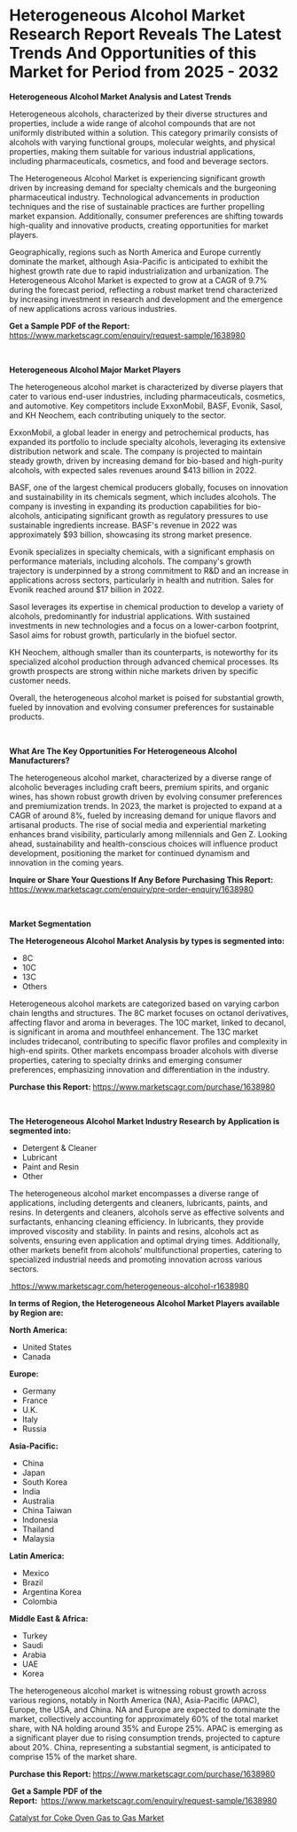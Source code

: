 <p><h1>Heterogeneous Alcohol Market Research Report Reveals The Latest Trends And Opportunities of this Market for Period from 2025 - 2032</h1></p><p><strong>Heterogeneous Alcohol Market Analysis and Latest Trends</strong></p>
<p><p>Heterogeneous alcohols, characterized by their diverse structures and properties, include a wide range of alcohol compounds that are not uniformly distributed within a solution. This category primarily consists of alcohols with varying functional groups, molecular weights, and physical properties, making them suitable for various industrial applications, including pharmaceuticals, cosmetics, and food and beverage sectors. </p><p>The Heterogeneous Alcohol Market is experiencing significant growth driven by increasing demand for specialty chemicals and the burgeoning pharmaceutical industry. Technological advancements in production techniques and the rise of sustainable practices are further propelling market expansion. Additionally, consumer preferences are shifting towards high-quality and innovative products, creating opportunities for market players. </p><p>Geographically, regions such as North America and Europe currently dominate the market, although Asia-Pacific is anticipated to exhibit the highest growth rate due to rapid industrialization and urbanization. The Heterogeneous Alcohol Market is expected to grow at a CAGR of 9.7% during the forecast period, reflecting a robust market trend characterized by increasing investment in research and development and the emergence of new applications across various industries.</p></p>
<p><strong>Get a Sample PDF of the Report:&nbsp;</strong> <a href="https://www.marketscagr.com/enquiry/request-sample/1638980?utm_campaign=1166&utm_medium=2&utm_source=Github&utm_content=ia&utm_term=01022025&utm_id=heterogeneous-alcohol">https://www.marketscagr.com/enquiry/request-sample/1638980</a></p>
<p>&nbsp;</p>
<p><strong>Heterogeneous Alcohol Major Market Players</strong></p>
<p><p>The heterogeneous alcohol market is characterized by diverse players that cater to various end-user industries, including pharmaceuticals, cosmetics, and automotive. Key competitors include ExxonMobil, BASF, Evonik, Sasol, and KH Neochem, each contributing uniquely to the sector.</p><p>ExxonMobil, a global leader in energy and petrochemical products, has expanded its portfolio to include specialty alcohols, leveraging its extensive distribution network and scale. The company is projected to maintain steady growth, driven by increasing demand for bio-based and high-purity alcohols, with expected sales revenues around $413 billion in 2022.</p><p>BASF, one of the largest chemical producers globally, focuses on innovation and sustainability in its chemicals segment, which includes alcohols. The company is investing in expanding its production capabilities for bio-alcohols, anticipating significant growth as regulatory pressures to use sustainable ingredients increase. BASF's revenue in 2022 was approximately $93 billion, showcasing its strong market presence.</p><p>Evonik specializes in specialty chemicals, with a significant emphasis on performance materials, including alcohols. The company's growth trajectory is underpinned by a strong commitment to R&D and an increase in applications across sectors, particularly in health and nutrition. Sales for Evonik reached around $17 billion in 2022.</p><p>Sasol leverages its expertise in chemical production to develop a variety of alcohols, predominantly for industrial applications. With sustained investments in new technologies and a focus on a lower-carbon footprint, Sasol aims for robust growth, particularly in the biofuel sector.</p><p>KH Neochem, although smaller than its counterparts, is noteworthy for its specialized alcohol production through advanced chemical processes. Its growth prospects are strong within niche markets driven by specific customer needs.</p><p>Overall, the heterogeneous alcohol market is poised for substantial growth, fueled by innovation and evolving consumer preferences for sustainable products.</p></p>
<p>&nbsp;</p>
<p><strong>What Are The Key Opportunities For Heterogeneous Alcohol Manufacturers?</strong></p>
<p><p>The heterogeneous alcohol market, characterized by a diverse range of alcoholic beverages including craft beers, premium spirits, and organic wines, has shown robust growth driven by evolving consumer preferences and premiumization trends. In 2023, the market is projected to expand at a CAGR of around 8%, fueled by increasing demand for unique flavors and artisanal products. The rise of social media and experiential marketing enhances brand visibility, particularly among millennials and Gen Z. Looking ahead, sustainability and health-conscious choices will influence product development, positioning the market for continued dynamism and innovation in the coming years.</p></p>
<p><strong>Inquire or Share Your Questions If Any Before Purchasing This Report:</strong> <a href="https://www.marketscagr.com/enquiry/pre-order-enquiry/1638980?utm_campaign=1166&utm_medium=2&utm_source=Github&utm_content=ia&utm_term=01022025&utm_id=heterogeneous-alcohol">https://www.marketscagr.com/enquiry/pre-order-enquiry/1638980</a></p>
<p>&nbsp;</p>
<p><strong>Market Segmentation</strong></p>
<p><strong>The Heterogeneous Alcohol Market Analysis by types is segmented into:</strong></p>
<p><ul><li>8C</li><li>10C</li><li>13C</li><li>Others</li></ul></p>
<p><p>Heterogeneous alcohol markets are categorized based on varying carbon chain lengths and structures. The 8C market focuses on octanol derivatives, affecting flavor and aroma in beverages. The 10C market, linked to decanol, is significant in aroma and mouthfeel enhancement. The 13C market includes tridecanol, contributing to specific flavor profiles and complexity in high-end spirits. Other markets encompass broader alcohols with diverse properties, catering to specialty drinks and emerging consumer preferences, emphasizing innovation and differentiation in the industry.</p></p>
<p><strong>Purchase this Report:&nbsp;</strong><a href="https://www.marketscagr.com/purchase/1638980?utm_campaign=1166&utm_medium=2&utm_source=Github&utm_content=ia&utm_term=01022025&utm_id=heterogeneous-alcohol">https://www.marketscagr.com/purchase/1638980</a></p>
<p>&nbsp;</p>
<p><strong>The Heterogeneous Alcohol Market Industry Research by Application is segmented into:</strong></p>
<p><ul><li>Detergent & Cleaner</li><li>Lubricant</li><li>Paint and Resin</li><li>Other</li></ul></p>
<p><p>The heterogeneous alcohol market encompasses a diverse range of applications, including detergents and cleaners, lubricants, paints, and resins. In detergents and cleaners, alcohols serve as effective solvents and surfactants, enhancing cleaning efficiency. In lubricants, they provide improved viscosity and stability. In paints and resins, alcohols act as solvents, ensuring even application and optimal drying times. Additionally, other markets benefit from alcohols’ multifunctional properties, catering to specialized industrial needs and promoting innovation across various sectors.</p></p>
<p><a href="https://www.marketscagr.com/heterogeneous-alcohol-r1638980?utm_campaign=1166&utm_medium=2&utm_source=Github&utm_content=ia&utm_term=01022025&utm_id=heterogeneous-alcohol">&nbsp;https://www.marketscagr.com/heterogeneous-alcohol-r1638980</a></p>
<p><strong>In terms of Region, the Heterogeneous Alcohol Market Players available by Region are:</strong></p>
<p>
    <p> <strong> North America: </strong>
        <ul>
            <li>United States</li>
            <li>Canada</li>
        </ul>
        </p> 
    <p> <strong> Europe: </strong>
        <ul>
            <li>Germany</li>
            <li>France</li>
            <li>U.K.</li>
            <li>Italy</li>
            <li>Russia</li>
        </ul>
        </p> 
    <p> <strong> Asia-Pacific: </strong>
        <ul>
            <li>China</li>
            <li>Japan</li>
            <li>South Korea</li>
            <li>India</li>
            <li>Australia</li>
            <li>China Taiwan</li>
            <li>Indonesia</li>
            <li>Thailand</li>
            <li>Malaysia</li>
        </ul>
        </p> 
    <p> <strong> Latin America: </strong>
        <ul>
            <li>Mexico</li>
            <li>Brazil</li>
            <li>Argentina Korea</li>
            <li>Colombia</li>
        </ul>
        </p> 
    <p> <strong> Middle East & Africa: </strong>
        <ul>
            <li>Turkey</li>
            <li>Saudi</li>
            <li>Arabia</li>
            <li>UAE</li>
            <li>Korea</li>
        </ul>
    </p>
    </p>
<p><p>The heterogeneous alcohol market is witnessing robust growth across various regions, notably in North America (NA), Asia-Pacific (APAC), Europe, the USA, and China. NA and Europe are expected to dominate the market, collectively accounting for approximately 60% of the total market share, with NA holding around 35% and Europe 25%. APAC is emerging as a significant player due to rising consumption trends, projected to capture about 20%. China, representing a substantial segment, is anticipated to comprise 15% of the market share.</p></p>
<p><strong>Purchase this Report: </strong><a href="https://www.marketscagr.com/purchase/1638980?utm_campaign=1166&utm_medium=2&utm_source=Github&utm_content=ia&utm_term=01022025&utm_id=heterogeneous-alcohol">https://www.marketscagr.com/purchase/1638980</a></p>
<p>&nbsp;<strong>Get a Sample PDF of the Report:&nbsp;&nbsp;</strong><a href="https://www.marketscagr.com/enquiry/request-sample/1638980?utm_campaign=1166&utm_medium=2&utm_source=Github&utm_content=ia&utm_term=01022025&utm_id=heterogeneous-alcohol">https://www.marketscagr.com/enquiry/request-sample/1638980</a></p>
<p><strong></strong></p>
<p><p><a href="https://github.com/willjis/Market-Research-Report-List-1/blob/main/catalyst-for-coke-oven-gas-to-gas-market.md?utm_campaign=1166&utm_medium=2&utm_source=Github&utm_content=ia&utm_term=01022025&utm_id=heterogeneous-alcohol">Catalyst for Coke Oven Gas to Gas Market</a></p></p>